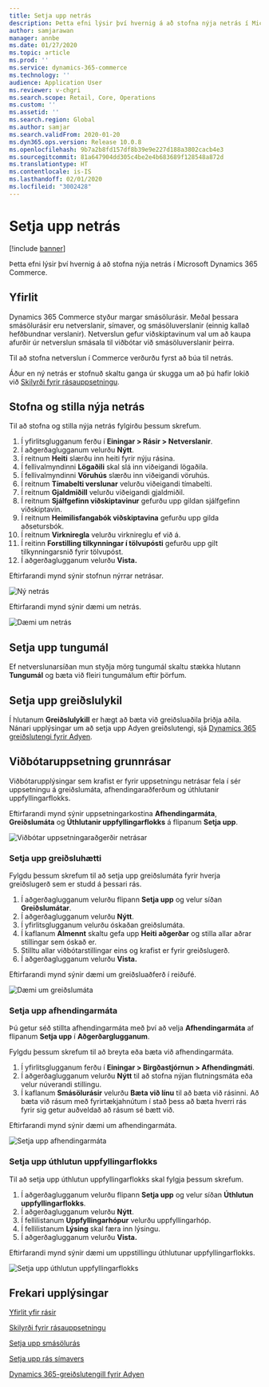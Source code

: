 ```yaml
---
title: Setja upp netrás
description: Þetta efni lýsir því hvernig á að stofna nýja netrás í Microsoft Dynamics 365 Commerce.
author: samjarawan
manager: annbe
ms.date: 01/27/2020
ms.topic: article
ms.prod: ''
ms.service: dynamics-365-commerce
ms.technology: ''
audience: Application User
ms.reviewer: v-chgri
ms.search.scope: Retail, Core, Operations
ms.custom: ''
ms.assetid: ''
ms.search.region: Global
ms.author: samjar
ms.search.validFrom: 2020-01-20
ms.dyn365.ops.version: Release 10.0.8
ms.openlocfilehash: 9b7a2b8fd157df8b39e9e227d188a3802cacb4e3
ms.sourcegitcommit: 81a647904dd305c4be2e4b683689f128548a872d
ms.translationtype: HT
ms.contentlocale: is-IS
ms.lasthandoff: 02/01/2020
ms.locfileid: "3002428"
---
```

# <a name="set-up-an-online-channel"></a>Setja upp netrás


[!include [banner](includes/banner.md)]

Þetta efni lýsir því hvernig á að stofna nýja netrás í Microsoft Dynamics 365 Commerce.

## <a name="overview"></a>Yfirlit

Dynamics 365 Commerce styður margar smásölurásir. Meðal þessara smásölurásir eru netverslanir, símaver, og smásöluverslanir (einnig kallað hefðbundnar verslanir). Netverslun gefur viðskiptavinum val um að kaupa afurðir úr netverslun smásala til viðbótar við smásöluverslanir þeirra.

Til að stofna netverslun í Commerce verðurðu fyrst að búa til netrás. 

Áður en ný netrás er stofnuð skaltu ganga úr skugga um að þú hafir lokið við [Skilyrði fyrir rásauppsetningu](channels-prerequisites.md).

## <a name="create-and-configure-a-new-online-channel"></a>Stofna og stilla nýja netrás

Til að stofna og stilla nýja netrás fylgirðu þessum skrefum.

1. Í yfirlitsglugganum ferðu í **Einingar \> Rásir \> Netverslanir**.
1. Í aðgerðaglugganum velurðu **Nýtt**.
1. Í reitnum **Heiti** slærðu inn heiti fyrir nýju rásina.
1. Í fellivalmyndinni **Lögaðili** skal slá inn viðeigandi lögaðila.
1. Í fellivalmyndinni **Vöruhús** slærðu inn viðeigandi vöruhús.
1. Í reitnum **Tímabelti verslunar** velurðu viðeigandi tímabelti.
1. Í reitnum **Gjaldmiðill** velurðu viðeigandi gjaldmiðil.
1. Í reitnum **Sjálfgefinn viðskiptavinur** gefurðu upp gildan sjálfgefinn viðskiptavin.
1. Í reitnum **Heimilisfangabók viðskiptavina** gefurðu upp gilda aðsetursbók.
1. Í reitnum **Virkniregla** velurðu virknireglu ef við á.
1. Í reitinn **Forstilling tilkynningar í tölvupósti** gefurðu upp gilt tilkynningarsnið fyrir tölvupóst.
1. Í aðgerðaglugganum velurðu **Vista.**

Eftirfarandi mynd sýnir stofnun nýrrar netrásar.

![Ný netrás](media/channel-setup-online-1.png)

Eftirfarandi mynd sýnir dæmi um netrás.

![Dæmi um netrás](media/channel-setup-online-2.png)

## <a name="set-up-languages"></a>Setja upp tungumál

Ef netverslunarsíðan mun styðja mörg tungumál skaltu stækka hlutann **Tungumál** og bæta við fleiri tungumálum eftir þörfum.

## <a name="set-up-payment-account"></a>Setja upp greiðslulykil

Í hlutanum **Greiðslulykill** er hægt að bæta við greiðsluaðila þriðja aðila. Nánari upplýsingar um að setja upp Adyen greiðslutengi, sjá [Dynamics 365 greiðslutengi fyrir Adyen](../retail/dev-itpro/adyen-connector.md).

## <a name="additional-channel-set-up"></a>Viðbótaruppsetning grunnrásar

Viðbótarupplýsingar sem krafist er fyrir uppsetningu netrásar fela í sér uppsetningu á greiðslumáta, afhendingaraðferðum og úthlutanir uppfyllingarflokks.

Eftirfarandi mynd sýnir uppsetningarkostina **Afhendingarmáta**, **Greiðslumáta** og **Úthlutanir uppfyllingarflokks** á flipanum **Setja upp**.

![Viðbótar uppsetningaraðgerðir netrásar](media/channel-setup-online-3.png)

### <a name="set-up-payment-methods"></a>Setja upp greiðsluhætti

Fylgdu þessum skrefum til að setja upp greiðslumáta fyrir hverja greiðslugerð sem er studd á þessari rás.

1. Í aðgerðaglugganum velurðu flipann **Setja upp** og velur síðan **Greiðslumátar**.
1. Í aðgerðaglugganum velurðu **Nýtt**.
1. Í yfirlitsglugganum velurðu óskaðan greiðslumáta.
1. Í kaflanum **Almennt** skaltu gefa upp **Heiti aðgerðar** og stilla allar aðrar stillingar sem óskað er.
1. Stilltu allar viðbótarstillingar eins og krafist er fyrir greiðslugerð.
1. Í aðgerðaglugganum velurðu **Vista.**

Eftirfarandi mynd sýnir dæmi um greiðsluaðferð í reiðufé.

![Dæmi um greiðslumáta](media/channel-setup-retail-5.png)

### <a name="set-up-modes-of-delivery"></a>Setja upp afhendingarmáta

Þú getur séð stillta afhendingarmáta með því að velja **Afhendingarmáta** af flipanum **Setja upp** í **Aðgerðarglugganum**.  

Fylgdu þessum skrefum til að breyta eða bæta við afhendingarmáta.

1. Í yfirlitsglugganum ferðu í **Einingar \> Birgðastjórnun \> Afhendingmáti**.
1. Í aðgerðaglugganum velurðu **Nýtt** til að stofna nýjan flutningsmáta eða velur núverandi stillingu.
1. Í kaflanum **Smásölurásir** velurðu **Bæta við línu** til að bæta við rásinni. Að bæta við rásum með fyrirtækjahnútum í stað þess að bæta hverri rás fyrir sig getur auðveldað að rásum sé bætt við.

Eftirfarandi mynd sýnir dæmi um afhendingarmáta.

![Setja upp afhendingarmáta](media/channel-setup-retail-7.png)

### <a name="set-up-a-fulfillment-group-assignment"></a>Setja upp úthlutun uppfyllingarflokks

Til að setja upp úthlutun uppfyllingarflokks skal fylgja þessum skrefum.

1. Í aðgerðaglugganum velurðu flipann **Setja upp** og velur síðan **Úthlutun uppfyllingarflokks**.
1. Í aðgerðaglugganum velurðu **Nýtt**.
1. Í fellilistanum **Uppfyllingarhópur** velurðu uppfyllingarhóp.
1. Í fellilistanum **Lýsing** skal færa inn lýsingu.
1. Í aðgerðaglugganum velurðu **Vista.**

Eftirfarandi mynd sýnir dæmi um uppstillingu úthlutunar uppfyllingarflokks.

![Setja upp úthlutun uppfyllingarflokks](media/channel-setup-retail-9.png)

## <a name="additional-resources"></a>Frekari upplýsingar

[Yfirlit yfir rásir](channels-overview.md)

[Skilyrði fyrir rásauppsetningu](channels-prerequisites.md)

[Setja upp smásölurás](channel-setup-retail.md)

[Setja upp rás símavers](channel-setup-callcenter.md)

[Dynamics 365-greiðslutengill fyrir Adyen](../retail/dev-itpro/adyen-connector.md)

